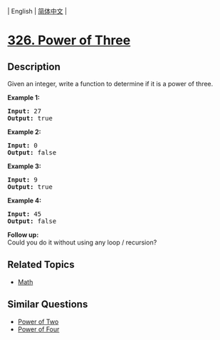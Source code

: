 
| English | [简体中文](README.md) |

# [326. Power of Three](https://leetcode-cn.com/problems/power-of-three/)

## Description

<p>Given an integer, write a function to determine if it is a power of three.</p>

<p><b>Example 1:</b></p>

<pre>
<strong>Input:</strong> 27
<strong>Output:</strong> true
</pre>

<p><b>Example 2:</b></p>

<pre>
<strong>Input:</strong> 0
<strong>Output:</strong> false</pre>

<p><b>Example 3:</b></p>

<pre>
<strong>Input:</strong> 9
<strong>Output:</strong> true</pre>

<p><b>Example 4:</b></p>

<pre>
<strong>Input:</strong> 45
<strong>Output:</strong> false</pre>

<p><b>Follow up:</b><br />
Could you do it without using any loop / recursion?</p>

## Related Topics

- [Math](https://leetcode-cn.com/tag/math)

## Similar Questions

- [Power of Two](../power-of-two/README_EN.md)
- [Power of Four](../power-of-four/README_EN.md)

